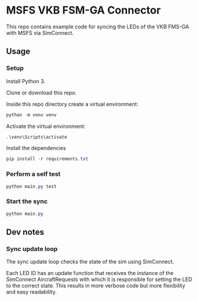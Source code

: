 # MSFS VKB FSM-GA Connector

This repo contains example code for syncing the LEDs of the
VKB FMS-GA with MSFS via SimConnect.

## Usage

### Setup 

Install Python 3.

Clone or download this repo.

Inside this repo directory create a virtual environment:

```powershell
python -m venv venv
```

Activate the virtual environment:

```powershell
.\venv\Scripts\activate
```

Install the dependencies
```powershell
pip install -r requirements.txt
```

### Perform a self test

```powershell
python main.py test
```

### Start the sync

```powershell
python main.py
```

## Dev notes

### Sync update loop

The sync update loop checks the state of the sim using SimConnect.

Each LED ID has an update function that receives the instance of the
SimConnect AircraftRequests with which it is responsible for setting
the LED to the correct state. This results in more verbose code but
more flexibility and easy readability.



